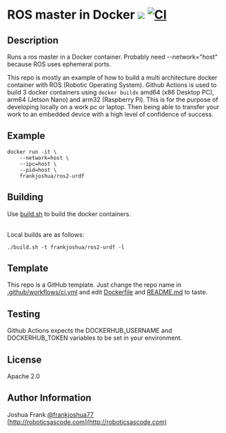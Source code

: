 # ROS master in Docker [![](https://img.shields.io/docker/pulls/frankjoshua/ros2-urdf)](https://hub.docker.com/r/frankjoshua/ros2-urdf) [![CI](https://github.com/frankjoshua/docker-ros2-urdf/workflows/CI/badge.svg)](https://github.com/frankjoshua/docker-ros2-urdf/actions)

## Description

Runs a ros master in a Docker container. Probably need --network="host" because ROS uses ephemeral ports.

This repo is mostly an example of how to build a multi architecture docker container with ROS (Robotic Operating System). Github Actions is used to build 3 docker containers using `docker buildx` amd64 (x86 Desktop PC), arm64 (Jetson Nano) and arm32 (Raspberry Pi). This is for the purpose of developing locally on a work pc or laptop. Then being able to transfer your work to an embedded device with a high level of confidence of success.

## Example

```
docker run -it \
    --network=host \
    --ipc=host \
    --pid=host \
    frankjoshua/ros2-urdf
```

## Building

Use [build.sh](build.sh) to build the docker containers.

<br>Local builds are as follows:

```
./build.sh -t frankjoshua/ros2-urdf -l
```

## Template

This repo is a GitHub template. Just change the repo name in [.github/workflows/ci.yml](.github/workflows/ci.yml) and edit [Dockerfile](Dockerfile) and [README.md](README.md) to taste.

## Testing

Github Actions expects the DOCKERHUB_USERNAME and DOCKERHUB_TOKEN variables to be set in your environment.

## License

Apache 2.0

## Author Information

Joshua Frank [@frankjoshua77](https://www.twitter.com/@frankjoshua77)
<br>
[http://roboticsascode.com](http://roboticsascode.com)
